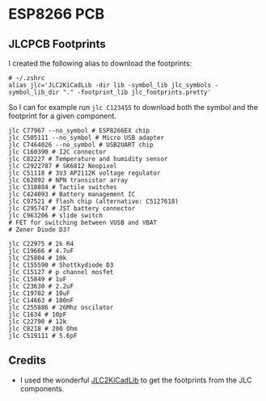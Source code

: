 ESP8266 PCB
===========

JLCPCB Footprints
-----------------

I created the following alias to download the footprints:

    # ~/.zshrc
    alias jlc='JLC2KiCadLib -dir lib -symbol_lib jlc_symbols -symbol_lib_dir "." -footprint_lib jlc_footprints.pretty'

So I can for example run `jlc C123455` to download both the symbol and the footprint for a given component.

    jlc C77967 --no_symbol # ESP8266EX chip
    jlc C505111 --no_symbol # Micro USB adapter
    jlc C7464026 --no_symbol # USB2UART chip
    jlc C160390 # I2C connector
    jlc C82227 # Temperature and humidity sensor
    jlc C2922787 # SK6812 Neopixel
    jlc C51118 # 3V3 AP2112K voltage regulator
    jlc C62892 # NPN transistor array
    jlc C318884 # Tactile switches
    jlc C424093 # Battery management IC
    jlc C97521 # flash chip (alternative: C5127618)
    jlc C295747 # JST battery connector
    jlc C963206 # slide switch
    # FET for switching between VUSB and VBAT
    # Zener Diode D3?
    
    jlc C22975 # 2k R4
    jlc C19666 # 4.7uF
    jlc C25804 # 10k
    jlc C155590 # Shottkydiode D3
    jlc C15127 # p channel mosfet
    jlc C15849 # 1uF
    jlc C23630 # 2.2uF
    jlc C19702 # 10uF
    jlc C14663 # 100nF
    jlc C255886 # 26Mhz oscilator
    jlc C1634 # 10pF
    jlc C22790 # 12k
    jlc C8218 # 200 Ohm
    jlc C519111 # 5.6pF
        
Credits
-------

- I used the wonderful [JLC2KiCadLib](https://pypi.org/project/JLC2KiCadLib/) to get the footprints from the JLC components.

